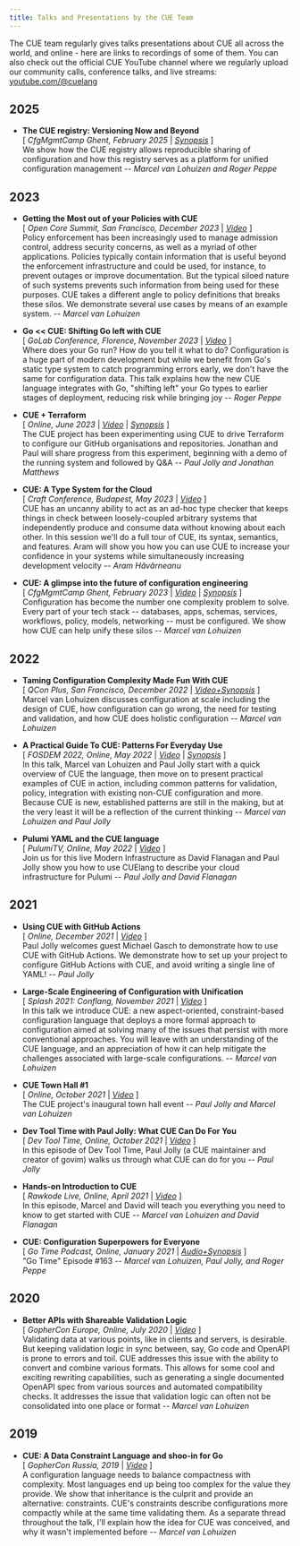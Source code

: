 ```yaml
---
title: Talks and Presentations by the CUE Team
---
```


The CUE team regularly gives talks presentations about CUE all across the
world, and online - here are links to recordings of some of them.
You can also check out the official CUE YouTube channel where we regularly
upload our community calls, conference talks, and live streams:
[youtube.com/@cuelang](https://www.youtube.com/@cuelang)

## 2025

- **The CUE registry: Versioning Now and Beyond**\
  [
    *CfgMgmtCamp Ghent, February 2025*
    | [*Synopsis*](https://cfp.cfgmgmtcamp.org/ghent2025/talk/BV3Y8M/)
  ]\
  We show how the CUE registry allows reproducible sharing of configuration and
  how this registry serves as a platform for unified configuration management
  -- *Marcel van Lohuizen and Roger Peppe*

## 2023

- **Getting the Most out of your Policies with CUE**\
  [ *Open Core Summit, San Francisco, December 2023*
    | [*Video*](https://www.youtube.com/watch?v=K--jCAe91PE)
  ]\
  Policy enforcement has been increasingly used to manage admission control,
  address security concerns, as well as a myriad of other applications.
  Policies typically contain information that is useful beyond the enforcement
  infrastructure and could be used, for instance, to prevent outages or improve
  documentation. But the typical siloed nature of such systems prevents such
  information from being used for these purposes. CUE takes a different angle
  to policy definitions that breaks these silos. We demonstrate several use
  cases by means of an example system.
  -- *Marcel van Lohuizen*

- **Go \<\< CUE: Shifting Go left with CUE**\
  [ *GoLab Conference, Florence, November 2023*
    | [*Video*](https://www.youtube.com/watch?v=I5cEXqa4ZOI)
  ]\
  Where does your Go run? How do you tell it what to do? Configuration is a
  huge part of modern development but while we benefit from Go's static type
  system to catch programming errors early, we don't have the same for
  configuration data. This talk explains how the new CUE language integrates
  with Go, "shifting left" your Go types to earlier stages of deployment,
  reducing risk while bringing joy
  -- *Roger Peppe*

- **CUE + Terraform**\
  [ *Online, June 2023*
    | [*Video*](https://www.youtube.com/watch?v=ZT7XcRqekNw)
    | [*Synopsis*](https://github.com/cue-lang/cue/discussions/2462)
  ]\
  The CUE project has been experimenting using CUE to drive Terraform to
  configure our GitHub organisations and repositories. Jonathan and Paul will
  share progress from this experiment, beginning with a demo of the running
  system and followed by Q&A
  -- *Paul Jolly and Jonathan Matthews*

- **CUE: A Type System for the Cloud**\
  [ *Craft Conference, Budapest, May 2023*
    | [*Video*](https://www.youtube.com/watch?v=qgNuOjSZL9Y)
  ]\
  CUE has an uncanny ability to act as an ad-hoc type checker that keeps things
  in check between loosely-coupled arbitrary systems that independently produce
  and consume data without knowing about each other. In this session we'll do a
  full tour of CUE, its syntax, semantics, and features. Aram will show you how
  you can use CUE to increase your confidence in your systems while
  simultaneously increasing development velocity
  -- *Aram Hăvărneanu*

- **CUE: A glimpse into the future of configuration engineering**\
  [
    *CfgMgmtCamp Ghent, February 2023*
    | [*Video*](https://www.youtube.com/watch?v=xOZPOusz4uo)
    | [*Synopsis*](https://cfp.cfgmgmtcamp.org/2023/talk/TUEMHQ/)
  ]\
  Configuration has become the number one complexity problem to solve. Every
  part of your tech stack -- databases, apps, schemas, services, workflows,
  policy, models, networking -- must be configured. We show how CUE can help
  unify these silos
  -- *Marcel van Lohuizen*

## 2022

- **Taming Configuration Complexity Made Fun With CUE**\
  [ *QCon Plus, San Francisco, December 2022*
    | [*Video+Synopsis*](https://www.infoq.com/presentations/cue-configuration/)
  ]\
  Marcel van Lohuizen discusses configuration at scale including the design of
  CUE, how configuration can go wrong, the need for testing and validation, and
  how CUE does holistic configuration
  -- *Marcel van Lohuizen*

- **A Practical Guide To CUE: Patterns For Everyday Use**\
  [ *FOSDEM 2022, Online, May 2022*
    | [*Video*](https://www.youtube.com/watch?v=e4v1_2bSeGI)
    | [*Synopsis*](https://archive.fosdem.org/2022/schedule/event/cue_pratical_guide/)
  ]\
  In this talk, Marcel van Lohuizen and Paul Jolly start with a quick overview
  of CUE the language, then move on to present practical examples of CUE in
  action, including common patterns for validation, policy, integration with
  existing non-CUE configuration and more. Because CUE is new, established
  patterns are still in the making, but at the very least it will be a
  reflection of the current thinking
  -- *Marcel van Lohuizen and Paul Jolly*

- **Pulumi YAML and the CUE language**\
  [ *PulumiTV, Online, May 2022*
    | [*Video*](https://www.youtube.com/watch?v=R9NWBp_OjMo)
  ]\
  Join us for this live Modern Infrastructure as David Flanagan and Paul Jolly
  show you how to use CUElang to describe your cloud infrastructure for Pulumi
  -- *Paul Jolly and David Flanagan*

## 2021

- **Using CUE with GitHub Actions**\
  [ *Online, December 2021*
    | [*Video*](https://www.youtube.com/watch?v=Ey3ca0K2h2U)
  ]\
  Paul Jolly welcomes guest Michael Gasch to demonstrate how to use CUE with
  GitHub Actions. We demonstrate how to set up your project to configure GitHub
  Actions with CUE, and avoid writing a single line of YAML!
  -- *Paul Jolly*

- **Large-Scale Engineering of Configuration with Unification**\
  [ *Splash 2021: Conflang, November 2021*
    | [*Video*](https://www.youtube.com/watch?v=jSRXobu1jHk)
  ]\
  In this talk we introduce CUE: a new aspect-oriented, constraint-based
  configuration language that deploys a more formal approach to configuration
  aimed at solving many of the issues that persist with more conventional
  approaches. You will leave with an understanding of the CUE language, and an
  appreciation of how it can help mitigate the challenges associated with
  large-scale configurations.
  -- *Marcel van Lohuizen*

- **CUE Town Hall #1**\
  [ *Online, October 2021*
    | [*Video*](https://www.youtube.com/watch?v=GMTQcm3AwOU)
  ]\
  The CUE project's inaugural town hall event
  -- *Paul Jolly and Marcel van Lohuizen*

- **Dev Tool Time with Paul Jolly: What CUE Can Do For You**\
  [ *Dev Tool Time, Online, October 2021*
    | [*Video*](https://www.youtube.com/watch?v=mU-lEszuht0#t=19)
  ]\
  In this episode of Dev Tool Time, Paul Jolly (a CUE maintainer and creator of
  govim) walks us through what CUE can do for you
  -- *Paul Jolly*

- **Hands-on Introduction to CUE**\
  [ *Rawkode Live, Online, April 2021*
    | [*Video*](https://www.youtube.com/live/fR_yApIf6jU#t=36)
  ]\
  In this episode, Marcel and David will teach you everything you need to know
  to get started with CUE
  -- *Marcel van Lohuizen and David Flanagan*

- **CUE: Configuration Superpowers for Everyone**\
  [ *Go Time Podcast, Online, January 2021*
    | [*Audio+Synopsis*](https://changelog.com/gotime/163)
  ]\
  "Go Time" Episode #163
  -- *Marcel van Lohuizen, Paul Jolly, and Roger Peppe*

## 2020

- **Better APIs with Shareable Validation Logic**\
  [ *GopherCon Europe, Online, July 2020*
    | [*Video*](https://www.youtube.com/watch?v=IRNluM2B4p8)
  ]\
  Validating data at various points, like in clients and servers, is desirable.
  But keeping validation logic in sync between, say,  Go code and OpenAPI is
  prone to errors and toil. CUE addresses this issue with the ability to
  convert and combine various formats. This allows for some cool and exciting
  rewriting capabilities, such as generating a single documented OpenAPI spec
  from various sources and automated compatibility checks. It addresses the
  issue that validation logic can often not be consolidated into one place or
  format
  -- *Marcel van Lohuizen*

## 2019

- **CUE: A Data Constraint Language and shoo-in for Go**\
  [ *GopherCon Russia, 2019*
    | [*Video*](https://www.youtube.com/watch?v=b3fhA12KS48)
  ]\
  A configuration language needs to balance compactness with complexity. Most
  languages end up being too complex for the value they provide. We show that
  inheritance is the culprit and provide an alternative: constraints. CUE's
  constraints describe configurations more compactly while at the same time
  validating them. As a separate thread throughout the talk, I'll explain how
  the idea for CUE was conceived, and why it wasn't implemented before
  -- *Marcel van Lohuizen*
